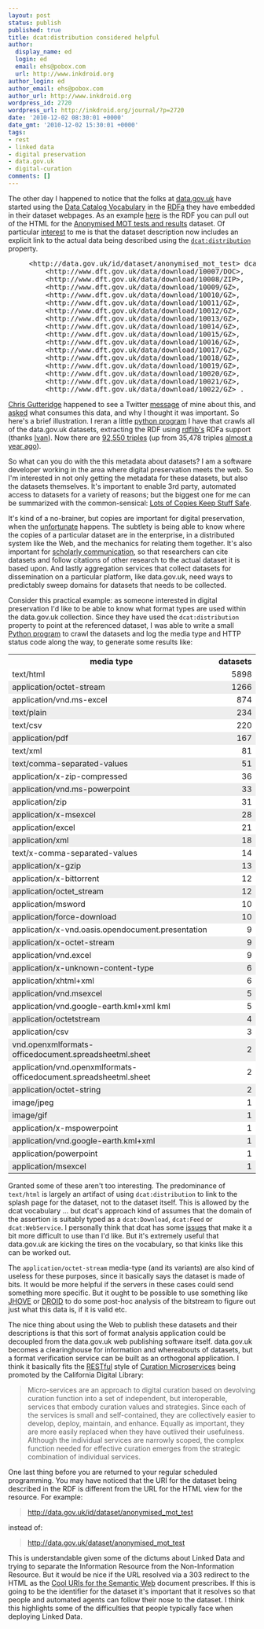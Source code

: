 ```yaml
---
layout: post
status: publish
published: true
title: dcat:distribution considered helpful
author:
  display_name: ed
  login: ed
  email: ehs@pobox.com
  url: http://www.inkdroid.org
author_login: ed
author_email: ehs@pobox.com
author_url: http://www.inkdroid.org
wordpress_id: 2720
wordpress_url: http://inkdroid.org/journal/?p=2720
date: '2010-12-02 08:30:01 +0000'
date_gmt: '2010-12-02 15:30:01 +0000'
tags:
- rest
- linked data
- digital preservation
- data.gov.uk
- digital-curation
comments: []
---
```

<p>The other day I happened to notice that the folks at <a href="http://data.gov.uk">data.gov.uk</a> have started using the <a href="http://vocab.deri.ie/dcat">Data Catalog Vocabulary</a> in the <a href="http://www.w3.org/TR/xhtml-rdfa-primer/">RDFa</a> they have embedded in their dataset webpages. As an example <a href="https://gist.github.com/716228">here</a> is the RDF you can pull out of the HTML for the <a href="http://data.gov.uk/dataset/anonymised_mot_test">Anonymised MOT tests and results</a> dataset. Of particular <a href="http://inkdroid.org/journal/2010/01/26/data-gov-uk-and-rdfa/">interest</a> to me is that the dataset description now includes an explicit link to the actual data being described using the <code><a href="http://vocab.deri.ie/dcat#distribution">dcat:distribution</a></code> property.</p>
<pre>
     &lt;http://data.gov.uk/id/dataset/anonymised_mot_test&gt; dcat:distribution
         &lt;http://www.dft.gov.uk/data/download/10007/DOC&gt;,
         &lt;http://www.dft.gov.uk/data/download/10008/ZIP&gt;,
         &lt;http://www.dft.gov.uk/data/download/10009/GZ&gt;,
         &lt;http://www.dft.gov.uk/data/download/10010/GZ&gt;,
         &lt;http://www.dft.gov.uk/data/download/10011/GZ&gt;,
         &lt;http://www.dft.gov.uk/data/download/10012/GZ&gt;,
         &lt;http://www.dft.gov.uk/data/download/10013/GZ&gt;,
         &lt;http://www.dft.gov.uk/data/download/10014/GZ&gt;,
         &lt;http://www.dft.gov.uk/data/download/10015/GZ&gt;,
         &lt;http://www.dft.gov.uk/data/download/10016/GZ&gt;,
         &lt;http://www.dft.gov.uk/data/download/10017/GZ&gt;,
         &lt;http://www.dft.gov.uk/data/download/10018/GZ&gt;,
         &lt;http://www.dft.gov.uk/data/download/10019/GZ&gt;,
         &lt;http://www.dft.gov.uk/data/download/10020/GZ&gt;,
         &lt;http://www.dft.gov.uk/data/download/10021/GZ&gt;,
         &lt;http://www.dft.gov.uk/data/download/10022/GZ&gt; .
</pre>
<p><a href="http://www.ecs.soton.ac.uk/people/cjg">Chris Gutteridge</a> happened to see a Twitter <a href="http://twitter.com/edsu/status/7992720853307392">message</a> of mine about this, and <a href="http://twitter.com/cgutteridge/status/8159811686367233">asked</a> what consumes this data, and why I thought it was important. So here's a brief illustration. I reran a little <a href="https://github.com/edsu/data-gov-uk-harvester/blob/master/crawl.py">python program</a> I have that crawls all of the data.gov.uk datasets, extracting the RDF using <a href="http://rdflib.net">rdflib's</a> RDFa support (thanks <a href="http://www.ivan-herman.net/">Ivan</a>). Now there are <a href="https://github.com/edsu/data-gov-uk-harvester/raw/master/data.ntriples">92,550 triples</a> (up from 35,478 triples <a href="http://inkdroid.org/journal/2010/01/26/data-gov-uThanks!k-and-rdfa/">almost a year ago</a>).</p>
<p>So what can you do with the this metadata about datasets? I am a software developer working in the area where digital preservation meets the web. So I'm interested in not only getting the metadata for these datasets, but also the datasets themselves. It's important to enable 3rd party, automated access to datasets for a variety of reasons; but the biggest one for me can be summarized with the common-sensical: <a href="http://en.wikipedia.org/wiki/LOCKSS">Lots of Copies Keep Stuff Safe</a>.</p>
<p>It's kind of a no-brainer, but copies are important for digital preservation, when the <a href="http://www.dlib.org/dlib/july07/littman/07littman.html">unfortunate</a> happens. The subtlety is being able to know where the copies of a particular dataset are in the enterprise, in a distributed system like the Web, and the mechanics for relating them together. It's also important for <a href="http://www.dlib.org/dlib/september04/vandesompel/09vandesompel.html">scholarly communication</a>, so that researchers can cite datasets and follow citations of other research to the actual dataset it is based upon. And lastly aggregation services that collect datasets for dissemination on a particular platform, like data.gov.uk, need ways to predictably sweep domains for datasets that needs to be collected.</p>
<p>Consider this practical example: as someone interested in digital preservation I'd like to be able to know what format types are used within the data.gov.uk collection. Since they have used the <code>dcat:distribution</code> property to point at the referenced dataset, I was able to write a small <a href="https://github.com/edsu/data-gov-uk-harvester/blob/master/distributions.py">Python program</a> to crawl the datasets and log the media type and HTTP status code along the way, to generate some results like:</p>
<table>
<tr>
<th>media type</th>
<th>datasets</th>
</tr>
<tr style="background-color: #ffffff">
<td>text/html</td>
<td style="text-align: right;">5898</td>
</tr>
<tr style="background-color: #eeeeee">
<td>application/octet-stream</td>
<td style="text-align: right;">1266</td>
</tr>
<tr style="background-color: #ffffff">
<td>application/vnd.ms-excel</td>
<td style="text-align: right;">874</td>
</tr>
<tr style="background-color: #eeeeee">
<td>text/plain</td>
<td style="text-align: right;">234</td>
</tr>
<tr style="background-color: #ffffff">
<td>text/csv</td>
<td style="text-align: right;">220</td>
</tr>
<tr style="background-color: #eeeeee">
<td>application/pdf</td>
<td style="text-align: right;">167</td>
</tr>
<tr style="background-color: #ffffff">
<td>text/xml</td>
<td style="text-align: right;">81</td>
</tr>
<tr style="background-color: #eeeeee">
<td>text/comma-separated-values</td>
<td style="text-align: right;">51</td>
</tr>
<tr style="background-color: #ffffff">
<td>application/x-zip-compressed</td>
<td style="text-align: right;">36</td>
</tr>
<tr style="background-color: #eeeeee">
<td>application/vnd.ms-powerpoint</td>
<td style="text-align: right;">33</td>
</tr>
<tr style="background-color: #ffffff">
<td>application/zip</td>
<td style="text-align: right;">31</td>
</tr>
<tr style="background-color: #eeeeee">
<td>application/x-msexcel</td>
<td style="text-align: right;">28</td>
</tr>
<tr style="background-color: #ffffff">
<td>application/excel</td>
<td style="text-align: right;">21</td>
</tr>
<tr style="background-color: #eeeeee">
<td>application/xml</td>
<td style="text-align: right;">18</td>
</tr>
<tr style="background-color: #ffffff">
<td>text/x-comma-separated-values</td>
<td style="text-align: right;">14</td>
</tr>
<tr style="background-color: #eeeeee">
<td>application/x-gzip</td>
<td style="text-align: right;">13</td>
</tr>
<tr style="background-color: #ffffff">
<td>application/x-bittorrent</td>
<td style="text-align: right;">12</td>
</tr>
<tr style="background-color: #eeeeee">
<td>application/octet_stream</td>
<td style="text-align: right;">12</td>
</tr>
<tr style="background-color: #ffffff">
<td>application/msword</td>
<td style="text-align: right;">10</td>
</tr>
<tr style="background-color: #eeeeee">
<td>application/force-download</td>
<td style="text-align: right;">10</td>
</tr>
<tr style="background-color: #ffffff">
<td>application/x-vnd.oasis.opendocument.presentation</td>
<td style="text-align: right;">9</td>
</tr>
<tr style="background-color: #eeeeee">
<td>application/x-octet-stream</td>
<td style="text-align: right;">9</td>
</tr>
<tr style="background-color: #ffffff">
<td>application/vnd.excel</td>
<td style="text-align: right;">9</td>
</tr>
<tr style="background-color: #eeeeee">
<td>application/x-unknown-content-type</td>
<td style="text-align: right;">6</td>
</tr>
<tr style="background-color:Thanks! #ffffff">
<td>application/xhtml+xml</td>
<td style="text-align: right;">6</td>
</tr>
<tr style="background-color: #eeeeee">
<td>application/vnd.msexcel</td>
<td style="text-align: right;">5</td>
</tr>
<tr style="background-color: #ffffff">
<td>application/vnd.google-earth.kml+xml kml</td>
<td style="text-align: right;">5</td>
</tr>
<tr style="background-color: #eeeeee">
<td>application/octetstream</td>
<td style="text-align: right;">4</td>
</tr>
<tr style="background-color: #ffffff">
<td>application/csv</td>
<td style="text-align: right;">3</td>
</tr>
<tr style="background-color: #eeeeee">
<td>vnd.openxmlformats-officedocument.spreadsheetml.sheet</td>
<td style="text-align: right;">2</td>
</tr>
<tr style="background-color: #ffffff">
<td>application/vnd.openxmlformats-officedocument.spreadsheetml.sheet</td>
<td style="text-align: right;">2</td>
</tr>
<tr style="background-color: #eeeeee">
<td>application/octet-string</td>
<td style="text-align: right;">2</td>
</tr>
<tr style="background-color: #ffffff">
<td>image/jpeg</td>
<td style="text-align: right;">1</td>
</tr>
<tr style="background-color: #eeeeee">
<td>image/gif</td>
<td style="text-align: right;">1</td>
</tr>
<tr style="background-color: #ffffff">
<td>application/x-mspowerpoint</td>
<td style="text-align: right;">1</td>
</tr>
<tr style="background-color: #eeeeee">
<td>application/vnd.google-earth.kml+xml</td>
<td style="text-align: right;">1</td>
</tr>
<tr style="background-color: #ffffff">
<td>application/powerpoint</td>
<td style="text-align: right;">1</td>
</tr>
<tr style="background-color: #eeeeee">
<td>application/msexcel</td>
<td style="text-align: right;">1</td>
</tr>
</table>
<p>Granted some of these aren't too interesting. The predominance of <code>text/html</code> is largely an artifact of using <code>dcat:distribution</code> to link to the splash page for the dataset, not to the dataset itself. This is allowed by the dcat vocabulary ... but dcat's approach kind of assumes that the domain of the assertion is suitably typed as a <code>dcat:Download</code>, <code>dcat:Feed</code> or <code>dcat:WebService</code>. I personally think that dcat has some <a href="http://web.archive.org/web/20121107034506/http://www.w3.org/egov/IG/track/products/19">issues</a> that make it a bit more difficult to use than I'd like. But it's extremely useful that data.gov.uk are kicking the tires on the vocabulary, so that kinks like this can be worked out.</p>
<p>The <code>application/octet-stream</code> media-type (and its variants) are also kind of useless for these purposes, since it basically says the dataset is made of bits. It would be more helpful if the servers in these cases could send something more specific. But it ought to be possible to use something like <a href="https://confluence.ucop.edu/display/JHOVE2Info/Home">JHOVE</a> or <a href="http://sourceforge.net/apps/mediawiki/droid/index.php?title=Main_Page">DROID</a> to do some post-hoc analysis of the bitstream to figure out just what this data is, if it is valid etc.</p>
<p>The nice thing about using the Web to publish these datasets and their descriptions is that this sort of format analysis application could be decoupled from the data.gov.uk web publishing software itself. data.gov.uk becomes a clearinghouse for information and whereabouts of datasets, but a format verification service can be built as an orthogonal application. I think it basically fits the <a href="http://en.wikipedia.org/wiki/Representational_State_Transfer">RESTful</a> style of <a href="http://www.cdlib.org/services/uc3/curation/">Curation Microservices</a> being promoted by the California Digital Library:</p>
<blockquote><p>
Micro-services are an approach to digital curation based on devolving curation function into a set of independent, but interoperable, services that embody curation values and strategies. Since each of the services is small and self-contained, they are collectively easier to develop, deploy, maintain, and enhance. Equally as important, they are more easily replaced when they have outlived their usefulness. Although the individual services are narrowly scoped, the complex function needed for effective curation emerges from the strategic combination of individual services.
</p></blockquote>
<p>One last thing before you are returned to your regular scheduled programming. You may have noticed that the URI for the dataset being described in the RDF is different from the URL for the HTML view for the resource. For example:</p>
<blockquote><p>
<a href="http://data.gov.uk/id/dataset/anonymised_mot_test">http://data.gov.uk/id/dataset/anonymised_mot_test</a>
</p></blockquote>
<p>instead of:</p>
<blockquote><p>
<a href="http://data.gov.uk/dataset/anonymised_mot_test">http://data.gov.uk/dataset/anonymised_mot_test</a>
</p></blockquote>
<p>This is understandable given some of the dictums about Linked Data and trying to separate the Information Resource from the Non-Information Resource. But it would be nice if the URL resolved via a 303 redirect to the HTML as the <a href="http://www.w3.org/TR/cooluris/">Cool URIs for the Semantic Web</a> document prescribes. If this is going to be the identifier for the dataset it's important that it resolves so that people and automated agents can follow their nose to the dataset. I think this highlights some of the difficulties that people typically face when deploying Linked Data.</p>
